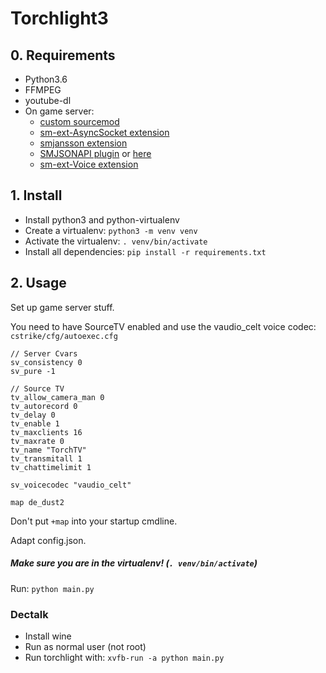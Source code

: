 # Torchlight3

## 0. Requirements
 * Python3.6
 * FFMPEG
 * youtube-dl
 * On game server:
   * [custom sourcemod](https://github.com/BotoX/sourcemod)
   * [sm-ext-AsyncSocket extension](https://git.botox.bz/CSSZombieEscape/sm-ext-AsyncSocket)
   * [smjansson extension](https://forums.alliedmods.net/showthread.php?t=184604)
   * [SMJSONAPI plugin](https://git.botox.bz/CSSZombieEscape/sm-plugins/src/branch/master/SMJSONAPI) or [here](https://cloud.botox.bz/s/TDRq7XwMFmW8NeQ)
   * [sm-ext-Voice extension](https://git.botox.bz/CSSZombieEscape/sm-ext-Voice)

## 1. Install
  * Install python3 and python-virtualenv
  * Create a virtualenv: `python3 -m venv venv`
  * Activate the virtualenv: `. venv/bin/activate`
  * Install all dependencies: `pip install -r requirements.txt`

## 2. Usage
Set up game server stuff.

You need to have SourceTV enabled and use the vaudio_celt voice codec:  
`cstrike/cfg/autoexec.cfg `
```
// Server Cvars
sv_consistency 0
sv_pure -1

// Source TV
tv_allow_camera_man 0
tv_autorecord 0
tv_delay 0
tv_enable 1
tv_maxclients 16
tv_maxrate 0
tv_name "TorchTV"
tv_transmitall 1
tv_chattimelimit 1

sv_voicecodec "vaudio_celt"

map de_dust2
```

Don't put `+map` into your startup cmdline.

Adapt config.json.

##### Make sure you are in the virtualenv! (`. venv/bin/activate`)
Run: `python main.py`


### Dectalk
  * Install wine
  * Run as normal user (not root)
  * Run torchlight with: `xvfb-run -a python main.py`
